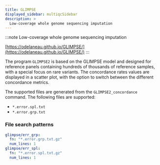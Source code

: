 ```yaml
---
title: GLIMPSE
displayed_sidebar: multiqcSidebar
description: >
  Low-coverage whole genome sequencing imputation
---
```


<!--
~~~~~ DO NOT EDIT ~~~~~
This file is autogenerated from the MultiQC module python docstring.
Do not edit the markdown, it will be overwritten.

File path for the source of this content: multiqc/modules/glimpse/glimpse.py
~~~~~~~~~~~~~~~~~~~~~~~
-->

:::note
Low-coverage whole genome sequencing imputation

[https://odelaneau.github.io/GLIMPSE/](https://odelaneau.github.io/GLIMPSE/)
:::

The program `GLIMPSE2` is based on the GLIMPSE model and designed for reference panels containing
hundreds of thousands of reference samples, with a special focus on rare variants.
The concordance rates values are displayed in a scatter plot, with the option to switch between
the different concordance metrics.

The supported files are generated from the `GLIMPSE2_concordance` command. The following files are supported:

- `*.error.spl.txt`
- `*.error.grp.txt`

### File search patterns

```yaml
glimpse/err_grp:
  fn: "*.error.grp.txt.gz"
  num_lines: 1
glimpse/err_spl:
  fn: "*.error.spl.txt.gz"
  num_lines: 1
```
